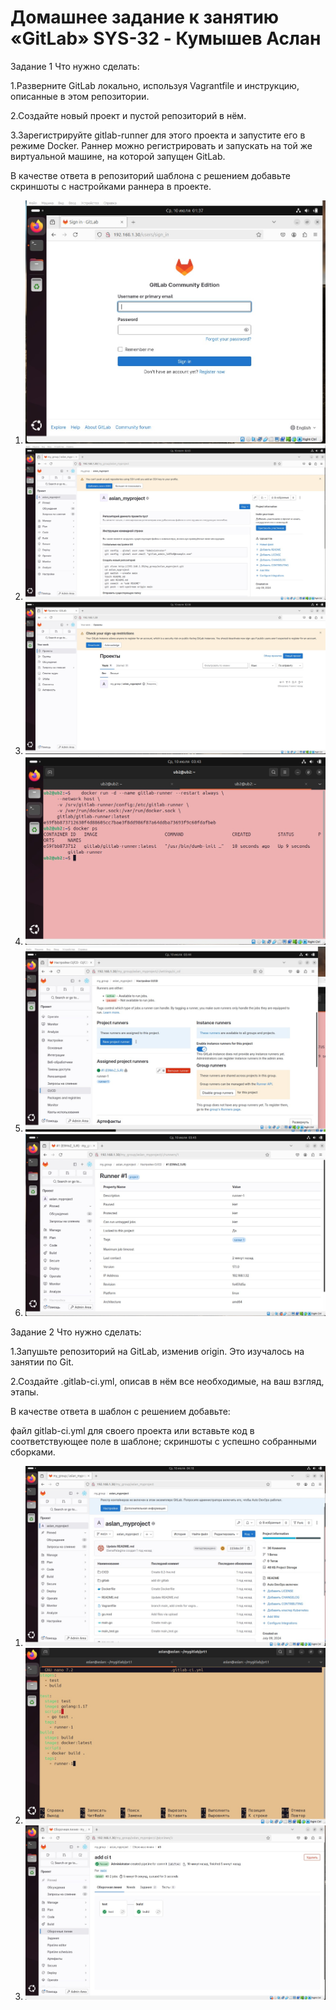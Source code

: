 # **Домашнее задание к занятию «GitLab» SYS-32 - Кумышев Аслан**

Задание 1
Что нужно сделать:

1.Разверните GitLab локально, используя Vagrantfile и инструкцию, описанные в этом репозитории.

2.Создайте новый проект и пустой репозиторий в нём.

3.Зарегистрируйте gitlab-runner для этого проекта и запустите его в режиме Docker. Раннер можно регистрировать и запускать на той же виртуальной машине, на которой запущен GitLab.

В качестве ответа в репозиторий шаблона с решением добавьте скриншоты с настройками раннера в проекте.
1. ![alt text](https://github.com/sAslank/GitLab/blob/main/img/1.jpg)
2. ![alt text](https://github.com/sAslank/GitLab/blob/main/img/2.jpg)
3. ![alt text](https://github.com/sAslank/GitLab/blob/main/img/3.jpg)
4. ![alt text](https://github.com/sAslank/GitLab/blob/main/img/ран1.jpg)
5. ![alt text](https://github.com/sAslank/GitLab/blob/main/img/ран2.jpg)
6. ![alt text](https://github.com/sAslank/GitLab/blob/main/img/ран%203.jpg)

Задание 2
Что нужно сделать:

1.Запушьте репозиторий на GitLab, изменив origin. Это изучалось на занятии по Git.

2.Создайте .gitlab-ci.yml, описав в нём все необходимые, на ваш взгляд, этапы.

В качестве ответа в шаблон с решением добавьте:

файл gitlab-ci.yml для своего проекта или вставьте код в соответствующее поле в шаблоне;
скриншоты с успешно собранными сборками.

1. ![alt text](https://github.com/sAslank/GitLab/blob/main/img/пуш1.jpg)
2. ![alt text](https://github.com/sAslank/GitLab/blob/main/img/посссс.jpg)
3. ![alt text](https://github.com/sAslank/GitLab/blob/main/img/послед1.jpg)
